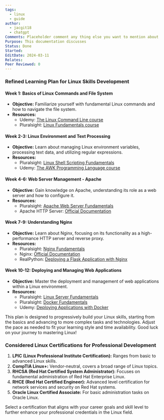 ```yaml
---
tags:
  - linux
  - guide
author:
  - jacgit18
  - chatgpt
Comments: Placeholder comment any thing else you want to mention about the document.
Purpose: This documentation discusses
Status: Done
Started: 
EditDate: 2024-03-11
Relates: 
Peer Reviewed: 0
---
```

### Refined Learning Plan for Linux Skills Development

#### **Week 1: Basics of Linux Commands and File System**

- **Objective:** Familiarize yourself with fundamental Linux commands and how to navigate the file system.
- **Resources:**
  - Udemy: [The Linux Command Line course](https://www.udemy.com/course/linux-command-line-basics/)
  - Pluralsight: [Linux Fundamentals course](https://www.pluralsight.com/courses/linux-fundamentals)

#### **Week 2-3: Linux Environment and Text Processing**

- **Objective:** Learn about managing Linux environment variables, processing text data, and utilizing regular expressions.
- **Resources:**
  - Pluralsight: [Linux Shell Scripting Fundamentals](https://www.pluralsight.com/courses/linux-shell-scripting-fundamentals)
  - Udemy: [The AWK Programming Language course](https://www.udemy.com/course/awk-programming-language/)

#### **Week 4-6: Web Server Management - Apache**

- **Objective:** Gain knowledge on Apache, understanding its role as a web server and how to configure it.
- **Resources:**
  - Pluralsight: [Apache Web Server Fundamentals](https://www.pluralsight.com/courses/apache-web-server-fundamentals)
  - Apache HTTP Server: [Official Documentation](https://httpd.apache.org/docs/2.4/)

#### **Week 7-9: Understanding Nginx**

- **Objective:** Learn about Nginx, focusing on its functionality as a high-performance HTTP server and reverse proxy.
- **Resources:**
  - Pluralsight: [Nginx Fundamentals](https://www.pluralsight.com/courses/nginx-fundamentals)
  - Nginx: [Official Documentation](https://nginx.org/en/docs/)
  - RealPython: [Deploying a Flask Application with Nginx](https://realpython.com/deploy-flask-docker-nginx/)

#### **Week 10-12: Deploying and Managing Web Applications**

- **Objective:** Master the deployment and management of web applications within a Linux environment.
- **Resources:**
  - Pluralsight: [Linux Server Fundamentals](https://www.pluralsight.com/courses/linux-server-fundamentals)
  - Pluralsight: [Docker Fundamentals](https://www.pluralsight.com/courses/docker-fundamentals)
  - Udemy: [Deploying Applications with Docker](https://www.udemy.com/course/deploying-applications-with-docker/)

This plan is designed to progressively build your Linux skills, starting from the basics and advancing to more complex tasks and technologies. Adjust the pace as needed to fit your learning style and time availability. Good luck on your journey to mastering Linux!

### **Considered Linux Certifications for Professional Development**

1. **LPIC (Linux Professional Institute Certification):** Ranges from basic to advanced Linux skills.
2. **CompTIA Linux+:** Vendor-neutral, covers a broad range of Linux topics.
3. **RHCSA (Red Hat Certified System Administrator):** Focuses on fundamental administration of Red Hat Enterprise Linux.
4. **RHCE (Red Hat Certified Engineer):** Advanced level certification for network services and security on Red Hat systems.
5. **Oracle Linux Certified Associate:** For basic administration tasks on Oracle Linux.

Select a certification that aligns with your career goals and skill level to further enhance your professional credentials in the Linux field.